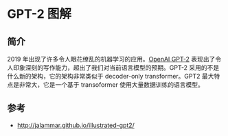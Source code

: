 # GPT-2 图解

## 简介

2019 年出现了许多令人眼花缭乱的机器学习的应用。[OpenAI GPT-2](https://openai.com/blog/better-language-models/) 表现出了令人印象深刻的写作能力，超出了我们对当前语言模型的预期。GPT-2 采用的不是什么新的架构，它的架构非常类似于 decoder-only transformer。GPT2 最大特点是非常大，它是一个基于 transoformer 使用大量数据训练的语言模型。

## 参考

- http://jalammar.github.io/illustrated-gpt2/
